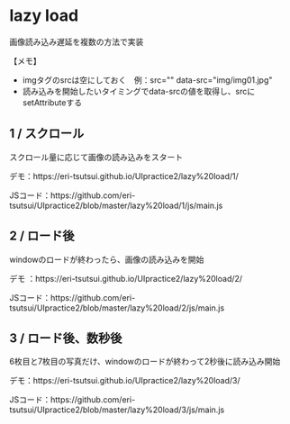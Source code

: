 <h1>lazy load</h1>
<p>画像読み込み遅延を複数の方法で実装</p>
<p>【メモ】</p>
<ul>
  <li>imgタグのsrcは空にしておく　例：src="" data-src="img/img01.jpg"</li>
  <li>読み込みを開始したいタイミングでdata-srcの値を取得し、srcにsetAttributeする</li>
</ul>

<h2>1 / スクロール</h2>
<p>スクロール量に応じて画像の読み込みをスタート</p>
<p>デモ：https://eri-tsutsui.github.io/UIpractice2/lazy%20load/1/</p>
<p>JSコード：https://github.com/eri-tsutsui/UIpractice2/blob/master/lazy%20load/1/js/main.js</p>

<h2>2 / ロード後</h2>
<p>windowのロードが終わったら、画像の読み込みを開始
<p>デモ ：https://eri-tsutsui.github.io/UIpractice2/lazy%20load/2/</p>
<p>JSコード：https://github.com/eri-tsutsui/UIpractice2/blob/master/lazy%20load/2/js/main.js</p>

<h2>3 / ロード後、数秒後</h2>
<p>6枚目と7枚目の写真だけ、windowのロードが終わって2秒後に読み込み開始
<p>デモ：https://eri-tsutsui.github.io/UIpractice2/lazy%20load/3/</p>
<p>JSコード：https://github.com/eri-tsutsui/UIpractice2/blob/master/lazy%20load/3/js/main.js</p>
